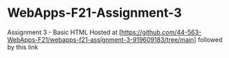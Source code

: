 # WebApps-F21-Assignment-3
Assignment 3 - Basic HTML
Hosted at [https://github.com/44-563-WebApps-F21/webapps-f21-assignment-3-919609183/tree/main] followed by this link

